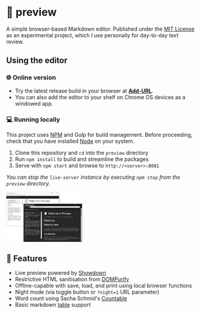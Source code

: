 # 📝 preview
A simple browser-based Markdown editor. Published under the [MIT License](https://github.com/yasinS/preview/blob/master/LICENSE) as an experimental project, which I use personally for day-to-day text review.

## Using the editor
### 🌐 Online version
* Try the latest release build in your browser at **[Add-URL]()**.
* You can also add the editor to your shelf on Chrome OS devices as a windowed app.

### 💻 Running locally
This project uses [NPM](https://www.npmjs.com/) and Gulp for build management. Before proceeding, check that you have installed [Node](https://nodejs.org/en/download/package-manager) on your system.

1. Clone this repository and `cd` into the `preview` directory
2. Run `npm install` to build and streamline the packages
3. Serve with `npm start` and browse to `http://<server>:8081`

_You can stop the `live-server` instance by executing `npm stop` from the `preview` directory._

<img src="readme.png" width="40%">

## 📓 Features
* Live preview powered by [Showdown](https://github.com/showdownjs/showdown) 
* Restrictive HTML sanitisation from [DOMPurify](https://github.com/cure53/DOMpurify)
* Offline-capable with save, load, and print using local browser functions
* Night mode (via toggle button or `?night=1` URL parameter)
* Word count using Sacha Schmid's [Countable](https://github.com/RadLikeWhoa/Countable)
* Basic markdown [table](https://www.npmjs.com/package/showdown-table) support
